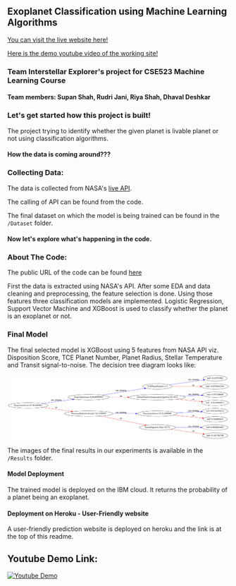 ## Exoplanet Classification using Machine Learning Algorithms

[You can visit the live website here!](http://interstellar-explorers-app.herokuapp.com/)

[Here is the demo youtube video of the working site!](https://www.youtube.com/watch?v=mEqn2KPAOjg)

### Team Interstellar Explorer's project for CSE523 Machine Learning Course

#### Team members: Supan Shah, Rudri Jani, Riya Shah, Dhaval Deshkar

### Let's get started how this project is built!

The project trying to identify whether the given planet is livable planet or not using classification algorithms. 

#### How the data is coming around???

### Collecting Data:
The data is collected from NASA's [live API](https://exoplanetarchive.ipac.caltech.edu/docs/program_interfaces.html).

The calling of API can be found from the code.

The final dataset on which the model is being trained can be found in the ```/Dataset``` folder.

#### Now let's explore what's happening in the code.

### About The Code:

The public URL of the code can be found [here](https://colab.research.google.com/drive/182VPMbN5D1EqTFl1pVQuHR91KJ6MsP3t?usp=sharing)

First the data is extracted using NASA's API. After some EDA and data cleaning and preprocessing, the feature selection is done. Using those features three classification models are implemented. Logistic Regression, Support Vector Machine and XGBoost is used to classify whether the planet is an exoplanet or not. 

### Final Model

The final selected model is XGBoost using 5 features from NASA API viz. Disposition Score, TCE Planet Number, Planet Radius, Stellar Temperature and Transit signal-to-noise. The decision tree diagram looks like:

![XGBoost Decision Tree](/Results/Xgboost_DecisionTree_Diagram.png)

The images of the final results in our experiments is available in the ```/Results``` folder.

#### Model Deployment

The trained model is deployed on the IBM cloud. It returns the probability of a planet being an exoplanet. 


#### Deployment on Heroku - User-Friendly website

A user-friendly prediction website is deployed on heroku and the link is at the top of this readme.

## Youtube Demo Link:
[![Youtube Demo](https://img.youtube.com/vi/mEqn2KPAOjg/1.jpg)](https://www.youtube.com/watch?v=mEqn2KPAOjg)
